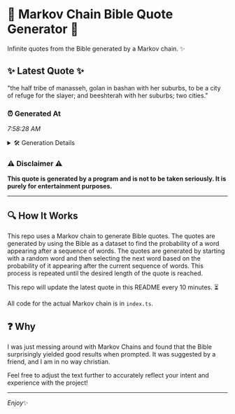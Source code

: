 # 📖 Markov Chain Bible Quote Generator 📖

Infinite quotes from the Bible generated by a Markov chain. ✨

## ✨ Latest Quote ✨
"the half tribe of manasseh, golan in bashan with her suburbs, to be a city of refuge for the slayer; and beeshterah with her suburbs; two cities."

### ⏰ Generated At
*7:58:28 AM*

<details>
    <summary>🛠️ Generation Details</summary>
    <p>
        <strong>🌱 Seed:</strong> the<br>
        <strong>🔄 Iterations:</strong> 26<br>
        <strong>📜 Context History:</strong><br>[ the ]: half<br>[ the, half ]: tribe<br>[ the, half, tribe ]: of<br>[ the, half, tribe, of ]: manasseh,<br>[ the, half, tribe, of, manasseh, ]: golan<br>[ the, half, tribe, of, manasseh,, golan ]: in<br>[ half, tribe, of, manasseh,, golan, in ]: bashan<br>[ tribe, of, manasseh,, golan, in, bashan ]: with<br>[ of, manasseh,, golan, in, bashan, with ]: her<br>[ manasseh,, golan, in, bashan, with, her ]: suburbs,<br>[ golan, in, bashan, with, her, suburbs, ]: to<br>[ in, bashan, with, her, suburbs,, to ]: be<br>[ bashan, with, her, suburbs,, to, be ]: a<br>[ with, her, suburbs,, to, be, a ]: city<br>[ her, suburbs,, to, be, a, city ]: of<br>[ suburbs,, to, be, a, city, of ]: refuge<br>[ to, be, a, city, of, refuge ]: for<br>[ be, a, city, of, refuge, for ]: the<br>[ a, city, of, refuge, for, the ]: slayer;<br>[ city, of, refuge, for, the, slayer; ]: and<br>[ of, refuge, for, the, slayer;, and ]: beeshterah<br>[ refuge, for, the, slayer;, and, beeshterah ]: with<br>[ for, the, slayer;, and, beeshterah, with ]: her<br>[ the, slayer;, and, beeshterah, with, her ]: suburbs;<br>[ slayer;, and, beeshterah, with, her, suburbs; ]: two<br>[ and, beeshterah, with, her, suburbs;, two ]: cities.<br>
    </p>
</details>

### ⚠️ Disclaimer ⚠️
**This quote is generated by a program and is not to be taken seriously. It is purely for entertainment purposes.**

---

## 🔍 How It Works

This repo uses a Markov chain to generate Bible quotes. The quotes are generated by using the Bible as a dataset to find the probability of a word appearing after a sequence of words. The quotes are generated by starting with a random word and then selecting the next word based on the probability of it appearing after the current sequence of words. This process is repeated until the desired length of the quote is reached.

This repo will update the latest quote in this README every 10 minutes. ⏳

All code for the actual Markov chain is in `index.ts`.

## ❓ Why

I was just messing around with Markov Chains and found that the Bible surprisingly yielded good results when prompted. 
It was suggested by a friend, and I am in no way christian.

Feel free to adjust the text further to accurately reflect your intent and experience with the project!

---

*Enjoy*✨
